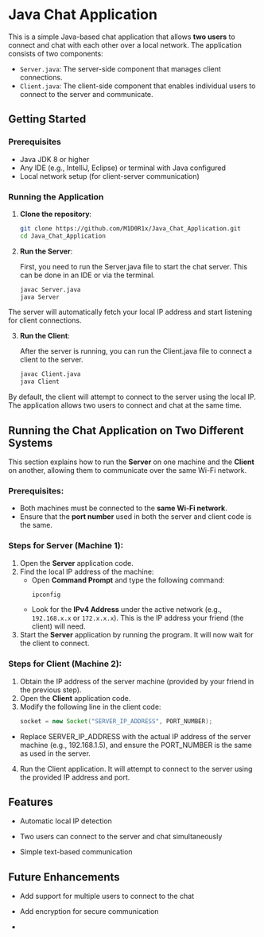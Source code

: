 # Java Chat Application

This is a simple Java-based chat application that allows **two users** to connect and chat with each other over a local network. The application consists of two components:

- `Server.java`: The server-side component that manages client connections.
- `Client.java`: The client-side component that enables individual users to connect to the server and communicate.

## Getting Started

### Prerequisites

- Java JDK 8 or higher
- Any IDE (e.g., IntelliJ, Eclipse) or terminal with Java configured
- Local network setup (for client-server communication)

### Running the Application

1. **Clone the repository**:
   ```bash
   git clone https://github.com/M1D0R1x/Java_Chat_Application.git
   cd Java_Chat_Application
   ```
2. **Run the Server**:

   First, you need to run the Server.java file to start the chat server. This can be done in an IDE or via the terminal.
   ```bash
   javac Server.java
   java Server

<!-- Blank line added here for separation -->

   The server will automatically fetch your local IP address and start listening for client connections.

3. **Run the Client**:

   After the server is running, you can run the Client.java file to connect a client to the server.
   ```bash	
   javac Client.java
   java Client

<!-- Blank line added here for separation -->

   By default, the client will attempt to connect to the server using the local IP. The application allows two users to connect and chat at the same time.

## Running the Chat Application on Two Different Systems

This section explains how to run the **Server** on one machine and the **Client** on another, allowing them to communicate over the same Wi-Fi network.

### Prerequisites:
- Both machines must be connected to the **same Wi-Fi network**.
- Ensure that the **port number** used in both the server and client code is the same.

### Steps for Server (Machine 1):
1. Open the **Server** application code.
2. Find the local IP address of the machine:
   - Open **Command Prompt** and type the following command:
     ```bash
     ipconfig
     ```
   - Look for the **IPv4 Address** under the active network (e.g., `192.168.x.x` or `172.x.x.x`). This is the IP address your friend (the client) will need.
3. Start the **Server** application by running the program. It will now wait for the client to connect.

### Steps for Client (Machine 2):
1. Obtain the IP address of the server machine (provided by your friend in the previous step).
2. Open the **Client** application code.
3. Modify the following line in the client code:
   ```java
   socket = new Socket("SERVER_IP_ADDRESS", PORT_NUMBER);

<!-- Blank line added here for separation -->

   - Replace SERVER_IP_ADDRESS with the actual IP address of the server machine (e.g., 192.168.1.5), and ensure the PORT_NUMBER is the same as used in the server.

<!-- Blank line added here for separation -->


4. Run the Client application. It will attempt to connect to the server using the provided IP address and port.


## Features

   - Automatic local IP detection

   - Two users can connect to the server and chat simultaneously

   - Simple text-based communication

## Future Enhancements

   - Add support for multiple users to connect to the chat

   - Add encryption for secure communication
   - 
